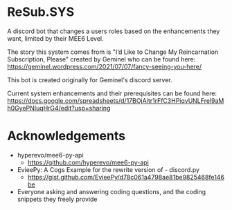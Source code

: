 # ReSub.SYS

A discord bot that changes a users roles based on the enhancements they want, limited by their MEE6 Level.

The story this system comes from is "I’d Like to Change My Reincarnation Subscription, Please" created by Geminel who can be found here: https://geminel.wordpress.com/2021/07/07/fancy-seeing-you-here/

This bot is created originally for Geminel's discord server.

Current system enhancements and their prerequisites can be found here: https://docs.google.com/spreadsheets/d/17BOjAitr1rFfC3HPiqvUNLFrel9aMh0GyePNIuqHrG4/edit?usp=sharing

# Acknowledgements
 - hyperevo/mee6-py-api
    * https://github.com/hyperevo/mee6-py-api
 - EvieePy: A Cogs Example for the rewrite version of - discord.py
    * https://gist.github.com/EvieePy/d78c061a4798ae81be9825468fe146be
 - Everyone asking and answering coding questions, and the coding snippets they freely provide
